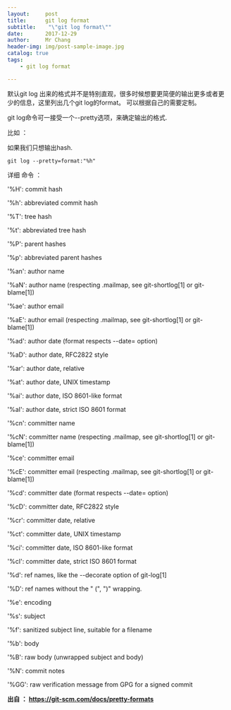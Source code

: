 ```yaml
---
layout:     post
title:     	git log format
subtitle:    "\"git log format\""
date:       2017-12-29
author:     Mr Chang
header-img: img/post-sample-image.jpg
catalog: true
tags:
    - git log format

---
```




默认git log 出来的格式并不是特别直观，很多时候想要更简便的输出更多或者更少的信息，这里列出几个git log的format。
可以根据自己的需要定制。

git log命令可一接受一个--pretty选项，来确定输出的格式.

比如 ： 

如果我们只想输出hash.

	git log --pretty=format:"%h" 
	

详细 命令 ： 


'%H': commit hash

'%h': abbreviated commit hash

'%T': tree hash

'%t': abbreviated tree hash

'%P': parent hashes

'%p': abbreviated parent hashes

'%an': author name

'%aN': author name (respecting .mailmap, see git-shortlog[1] or git-blame[1])

'%ae': author email

'%aE': author email (respecting .mailmap, see git-shortlog[1] or git-blame[1])

'%ad': author date (format respects --date= option)

'%aD': author date, RFC2822 style

'%ar': author date, relative

'%at': author date, UNIX timestamp

'%ai': author date, ISO 8601-like format

'%aI': author date, strict ISO 8601 format

'%cn': committer name

'%cN': committer name (respecting .mailmap, see git-shortlog[1] or git-blame[1])

'%ce': committer email

'%cE': committer email (respecting .mailmap, see git-shortlog[1] or git-blame[1])

'%cd': committer date (format respects --date= option)

'%cD': committer date, RFC2822 style

'%cr': committer date, relative

'%ct': committer date, UNIX timestamp

'%ci': committer date, ISO 8601-like format

'%cI': committer date, strict ISO 8601 format

'%d': ref names, like the --decorate option of git-log[1]

'%D': ref names without the " (", ")" wrapping.

'%e': encoding

'%s': subject

'%f': sanitized subject line, suitable for a filename

'%b': body

'%B': raw body (unwrapped subject and body)

'%N': commit notes

'%GG': raw verification message from GPG for a signed commit

**出自 ： https://git-scm.com/docs/pretty-formats**
